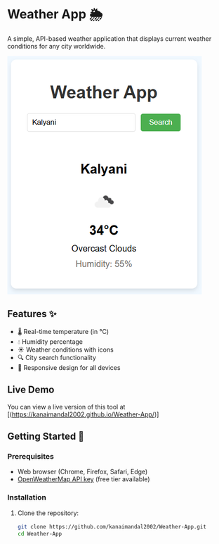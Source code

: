 # Weather App 🌦️

A simple, API-based weather application that displays current weather conditions for any city worldwide.

![Weather App Screenshot](weather.png)

## Features ✨

- 🌡️ Real-time temperature (in °C)
- 💧 Humidity percentage
- ☀️ Weather conditions with icons
- 🔍 City search functionality
- 📱 Responsive design for all devices

## Live Demo

You can view a live version of this tool at [(https://kanaimandal2002.github.io/Weather-App/)]

## Getting Started 🚀

### Prerequisites

- Web browser (Chrome, Firefox, Safari, Edge)
- [OpenWeatherMap API key](https://openweathermap.org/api) (free tier available)

### Installation

1. Clone the repository:
   ```bash
   git clone https://github.com/kanaimandal2002/Weather-App.git
   cd Weather-App
